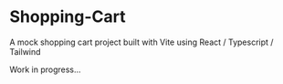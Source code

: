 # Shopping-Cart

A mock shopping cart project built with Vite using React / Typescript / Tailwind

Work in progress...
